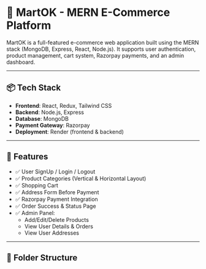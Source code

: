 # 🛒 MartOK - MERN E-Commerce Platform

MartOK is a full-featured e-commerce web application built using the MERN stack (MongoDB, Express, React, Node.js). It supports user authentication, product management, cart system, Razorpay payments, and an admin dashboard.

---

## 📦 Tech Stack

- **Frontend**: React, Redux, Tailwind CSS
- **Backend**: Node.js, Express
- **Database**: MongoDB
- **Payment Gateway**: Razorpay
- **Deployment**: Render (frontend & backend)

---

## 🚀 Features

- ✅ User SignUp / Login / Logout
- ✅ Product Categories (Vertical & Horizontal Layout)
- ✅ Shopping Cart
- ✅ Address Form Before Payment
- ✅ Razorpay Payment Integration
- ✅ Order Success & Status Page
- ✅ Admin Panel:
  - Add/Edit/Delete Products
  - View User Details & Orders
  - View User Addresses

---

## 📁 Folder Structure

